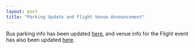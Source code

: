 ```yaml
---
layout: post
title: "Parking Update and Flight Venue Announcement"
---
```


Bus parking info has been updated [here](travel), and venue info for the Flight event has also been updated [here](event-info).
